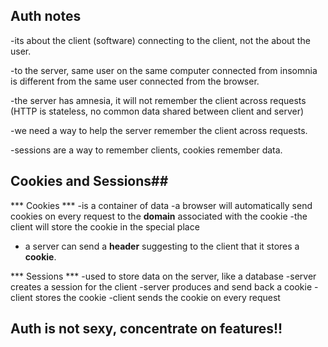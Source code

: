 ## Auth notes

-its about the client (software) connecting to the client, not the about the user.

-to the server, same user on the same computer connected from insomnia is different from the same user connected from the browser.

-the server has amnesia, it will not remember the client across requests (HTTP is stateless, no common data shared between client and server)

-we need a way to help the server remember the client across requests. 

-sessions are a way to remember clients, cookies remember data.

## Cookies and Sessions##

*** Cookies ***
-is a container of data
-a browser will automatically send cookies on every request to the **domain** associated with the cookie
-the client will store the cookie in the special place
- a server can send a **header** suggesting to the client that it stores a **cookie**.

*** Sessions ***
-used to store data on the server, like a database
-server creates a session for the client
-server produces and send back a cookie
-client stores the cookie
-client sends the cookie on every request


## Auth is not sexy, concentrate on features!!